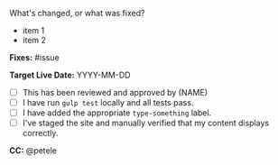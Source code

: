 What's changed, or what was fixed?
- item 1
- item 2

**Fixes:** #issue

**Target Live Date:** YYYY-MM-DD

- [ ] This has been reviewed and approved by (NAME)
- [ ] I have run `gulp test` locally and all tests pass.
- [ ] I have added the appropriate `type-something` label.
- [ ] I've staged the site and manually verified that my content displays correctly.

**CC:** @petele
